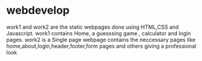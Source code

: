 # webdevelop
work1 and work2 are the static webpages done using HTML,CSS and Javascript.
work1 contains Home, a guesssing game , calculator and login pages.
work2 is a Single page webpage contains the neccessary pages like home,about,login,header,footer,form pages and others giving a professional look
